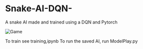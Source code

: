 # Snake-AI-DQN-
A snake AI made and trained using a DQN and Pytorch

![Game](snake.gif)

To train see training,ipynb
To run the saved AI, run ModelPlay.py
